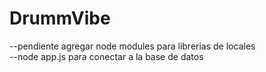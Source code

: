 # DrummVibe
--pendiente agregar node modules para librerias de locales  
  --node app.js para conectar a la base de datos
